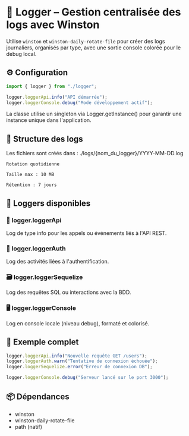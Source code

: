 # 📝 Logger – Gestion centralisée des logs avec Winston

Utilise `winston` et `winston-daily-rotate-file` pour créer des logs journaliers, organisés par type, avec une sortie console colorée pour le debug local.

## ⚙️ Configuration

```ts
import { logger } from "./logger";

logger.loggerApi.info("API démarrée");
logger.loggerConsole.debug("Mode développement actif");
```

La classe utilise un singleton via Logger.getInstance() pour garantir une instance unique dans l'application.

## 📂 Structure des logs

Les fichiers sont créés dans :
./logs/{nom_du_logger}/YYYY-MM-DD.log

    Rotation quotidienne

    Taille max : 10 MB

    Rétention : 7 jours

## 🔧 Loggers disponibles

### 📁 logger.loggerApi

Log de type info pour les appels ou événements liés à l'API REST.

### 🔐 logger.loggerAuth

Log des activités liées à l'authentification.

### 🗃️ logger.loggerSequelize

Log des requêtes SQL ou interactions avec la BDD.

### 🖥️ logger.loggerConsole

Log en console locale (niveau debug), formaté et colorisé.

## 📌 Exemple complet

```ts
logger.loggerApi.info("Nouvelle requête GET /users");
logger.loggerAuth.warn("Tentative de connexion échouée");
logger.loggerSequelize.error("Erreur de connexion DB");

logger.loggerConsole.debug("Serveur lancé sur le port 3000");
```

## 📦 Dépendances

-   winston
-   winston-daily-rotate-file
-   path (natif)
